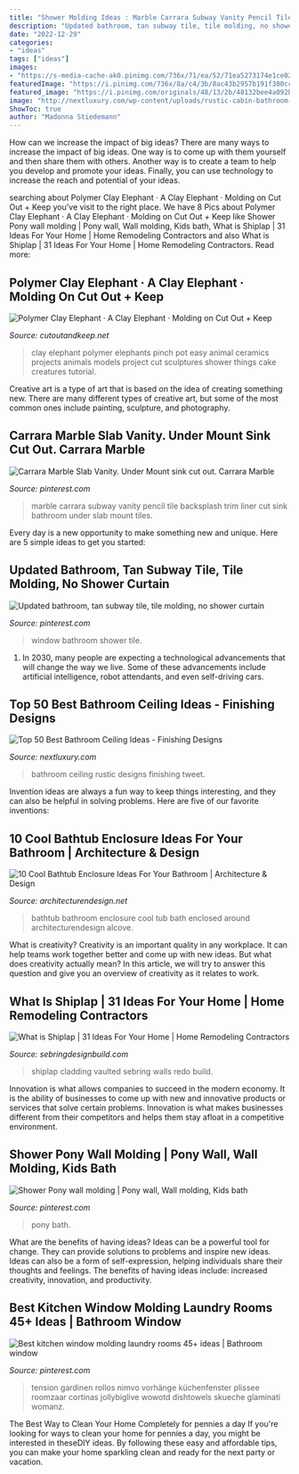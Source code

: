 ```yaml
---
title: "Shower Molding Ideas : Marble Carrara Subway Vanity Pencil Tile Backsplash Trim Liner Cut Sink Bathroom Under Slab Mount Tiles"
description: "Updated bathroom, tan subway tile, tile molding, no shower curtain"
date: "2022-12-29"
categories:
- "ideas"
tags: ["ideas"]
images:
- "https://s-media-cache-ak0.pinimg.com/736x/71/ea/52/71ea5273174e1ce02a60387343f2c4d8.jpg"
featuredImage: "https://i.pinimg.com/736x/8a/c4/3b/8ac43b2957b191f380cc42307c34ae66.jpg"
featured_image: "https://i.pinimg.com/originals/48/13/2b/48132bee4a092b3b2c7b60b63e5f6a1c.jpg"
image: "http://nextluxury.com/wp-content/uploads/rustic-cabin-bathroom-ceiling-ideas.jpg"
ShowToc: true
author: "Madonna Stiedemann"
---
```



How can we increase the impact of big ideas?
There are many ways to increase the impact of big ideas. One way is to come up with them yourself and then share them with others. Another way is to create a team to help you develop and promote your ideas. Finally, you can use technology to increase the reach and potential of your ideas.

	

		
searching about Polymer Clay Elephant · A Clay Elephant · Molding on Cut Out + Keep you've visit to the right place. We have 8 Pics about Polymer Clay Elephant · A Clay Elephant · Molding on Cut Out + Keep like Shower Pony wall molding | Pony wall, Wall molding, Kids bath, What is Shiplap | 31 Ideas For Your Home | Home Remodeling Contractors and also What is Shiplap | 31 Ideas For Your Home | Home Remodeling Contractors. Read more:
		
    
## Polymer Clay Elephant · A Clay Elephant · Molding On Cut Out + Keep

<img loading=lazy src="https://images.coplusk.net/project_images/85676/image/full_62111_1389622062106_1278727119_898664_1339324_n_1300219700.jpg" onerror="this.onerror=null;this.src='https://tse3.mm.bing.net/th?id=OIP.fONrSpgmIBktJghH8LEXSQHaFj&amp;pid=15.1';" alt="Polymer Clay Elephant · A Clay Elephant · Molding on Cut Out + Keep">

_Source: cutoutandkeep.net_

>clay elephant polymer elephants pinch pot easy animal ceramics projects animals models project cut sculptures shower things cake creatures tutorial. 

	

Creative art is a type of art that is based on the idea of creating something new. There are many different types of creative art, but some of the most common ones include painting, sculpture, and photography.

    
## Carrara Marble Slab Vanity. Under Mount Sink Cut Out. Carrara Marble

<img loading=lazy src="https://s-media-cache-ak0.pinimg.com/736x/71/ea/52/71ea5273174e1ce02a60387343f2c4d8.jpg" onerror="this.onerror=null;this.src='https://tse2.mm.bing.net/th?id=OIP.ngqcx--d_Gem5ojq69zlfgHaE7&amp;pid=15.1';" alt="Carrara Marble Slab Vanity. Under Mount sink cut out. Carrara Marble">

_Source: pinterest.com_

>marble carrara subway vanity pencil tile backsplash trim liner cut sink bathroom under slab mount tiles. 

	

Every day is a new opportunity to make something new and unique. Here are 5 simple ideas to get you started: 

    
## Updated Bathroom, Tan Subway Tile, Tile Molding, No Shower Curtain

<img loading=lazy src="https://i.pinimg.com/736x/94/70/9c/94709ca95274885543fba5e354eac912--shared-bathroom-hall-bathroom.jpg" onerror="this.onerror=null;this.src='https://tse2.mm.bing.net/th?id=OIP.vhomK2dMWX39v75uKwdlGQHaJ3&amp;pid=15.1';" alt="Updated bathroom, tan subway tile, tile molding, no shower curtain">

_Source: pinterest.com_

>window bathroom shower tile. 

	

1. In 2030, many people are expecting a technological advancements that will change the way we live. Some of these advancements include artificial intelligence, robot attendants, and even self-driving cars. 

    
## Top 50 Best Bathroom Ceiling Ideas - Finishing Designs

<img loading=lazy src="http://nextluxury.com/wp-content/uploads/rustic-cabin-bathroom-ceiling-ideas.jpg" onerror="this.onerror=null;this.src='https://tse3.mm.bing.net/th?id=OIP.3p5RtM9kz6eRq394qQsnCwAAAA&amp;pid=15.1';" alt="Top 50 Best Bathroom Ceiling Ideas - Finishing Designs">

_Source: nextluxury.com_

>bathroom ceiling rustic designs finishing tweet. 

	

Invention ideas are always a fun way to keep things interesting, and they can also be helpful in solving problems. Here are five of our favorite inventions: 

    
## 10 Cool Bathtub Enclosure Ideas For Your Bathroom | Architecture &amp; Design

<img loading=lazy src="https://cdn.architecturendesign.net/wp-content/uploads/2015/09/103.jpg" onerror="this.onerror=null;this.src='https://tse3.mm.bing.net/th?id=OIP.cJShqUgXqnSMbHF7PCHX7QHaLS&amp;pid=15.1';" alt="10 Cool Bathtub Enclosure Ideas For Your Bathroom | Architecture &amp; Design">

_Source: architecturendesign.net_

>bathtub bathroom enclosure cool tub bath enclosed around architecturendesign alcove. 

	

What is creativity?
Creativity is an important quality in any workplace. It can help teams work together better and come up with new ideas. But what does creativity actually mean? In this article, we will try to answer this question and give you an overview of creativity as it relates to work.

    
## What Is Shiplap | 31 Ideas For Your Home | Home Remodeling Contractors

<img loading=lazy src="https://sebringdesignbuild.com/wp-content/uploads/2016/07/11-What-is-Shiplap-Cladding-21-ideas-to-Use-it-in-Your-Home_Sebring-Services.jpg?x41361" onerror="this.onerror=null;this.src='https://tse1.mm.bing.net/th?id=OIP.C016Q2vMtOt3igVN5BAZCwHaLH&amp;pid=15.1';" alt="What is Shiplap | 31 Ideas For Your Home | Home Remodeling Contractors">

_Source: sebringdesignbuild.com_

>shiplap cladding vaulted sebring walls redo build. 

	

Innovation is what allows companies to succeed in the modern economy. It is the ability of businesses to come up with new and innovative products or services that solve certain problems. Innovation is what makes businesses different from their competitors and helps them stay afloat in a competitive environment.

    
## Shower Pony Wall Molding | Pony Wall, Wall Molding, Kids Bath

<img loading=lazy src="https://i.pinimg.com/originals/48/13/2b/48132bee4a092b3b2c7b60b63e5f6a1c.jpg" onerror="this.onerror=null;this.src='https://tse4.mm.bing.net/th?id=OIP.HoTYptqZkEdHsdZfIQT5WAHaJ4&amp;pid=15.1';" alt="Shower Pony wall molding | Pony wall, Wall molding, Kids bath">

_Source: pinterest.com_

>pony bath. 

	

What are the benefits of having ideas?
Ideas can be a powerful tool for change. They can provide solutions to problems and inspire new ideas. Ideas can also be a form of self-expression, helping individuals share their thoughts and feelings. The benefits of having ideas include: increased creativity, innovation, and productivity.

    
## Best Kitchen Window Molding Laundry Rooms 45+ Ideas | Bathroom Window

<img loading=lazy src="https://i.pinimg.com/736x/8a/c4/3b/8ac43b2957b191f380cc42307c34ae66.jpg" onerror="this.onerror=null;this.src='https://tse4.mm.bing.net/th?id=OIP.CDOf0AWb0O4XyOwD8mDYlgAAAA&amp;pid=15.1';" alt="Best kitchen window molding laundry rooms 45+ ideas | Bathroom window">

_Source: pinterest.com_

>tension gardinen rollos nimvo vorhänge küchenfenster plissee roomzaar cortinas jollybiglive wowotd dishtowels skueche glaminati womanz. 

	

The Best Way to Clean Your Home Completely for pennies a day
If you're looking for ways to clean your home for pennies a day, you might be interested in theseDIY ideas. By following these easy and affordable tips, you can make your home sparkling clean and ready for the next party or vacation.


